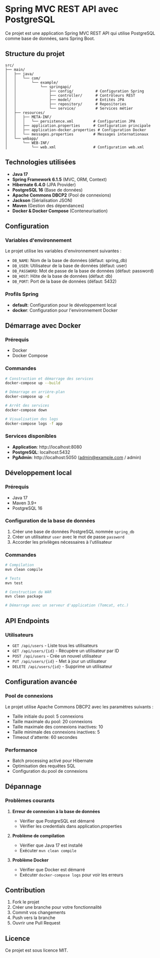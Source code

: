 # Spring MVC REST API avec PostgreSQL

Ce projet est une application Spring MVC REST API qui utilise PostgreSQL comme base de données, sans Spring Boot.

## Structure du projet

```
src/
├── main/
│   ├── java/
│   │   └── com/
│   │       └── example/
│   │           └── springapi/
│   │               ├── config/          # Configuration Spring
│   │               ├── controller/      # Contrôleurs REST
│   │               ├── model/           # Entités JPA
│   │               ├── repository/      # Repositories
│   │               └── service/         # Services métier
│   ├── resources/
│   │   ├── META-INF/
│   │   │   └── persistence.xml         # Configuration JPA
│   │   ├── application.properties      # Configuration principale
│   │   ├── application-docker.properties # Configuration Docker
│   │   └── messages.properties         # Messages internationaux
│   └── webapp/
│       └── WEB-INF/
│           └── web.xml                 # Configuration web.xml
```

## Technologies utilisées

- **Java 17**
- **Spring Framework 6.1.5** (MVC, ORM, Context)
- **Hibernate 6.4.0** (JPA Provider)
- **PostgreSQL 16** (Base de données)
- **Apache Commons DBCP2** (Pool de connexions)
- **Jackson** (Sérialisation JSON)
- **Maven** (Gestion des dépendances)
- **Docker & Docker Compose** (Conteneurisation)

## Configuration

### Variables d'environnement

Le projet utilise les variables d'environnement suivantes :

- `DB_NAME`: Nom de la base de données (défaut: spring_db)
- `DB_USER`: Utilisateur de la base de données (défaut: user)
- `DB_PASSWORD`: Mot de passe de la base de données (défaut: password)
- `DB_HOST`: Hôte de la base de données (défaut: db)
- `DB_PORT`: Port de la base de données (défaut: 5432)

### Profils Spring

- **default**: Configuration pour le développement local
- **docker**: Configuration pour l'environnement Docker

## Démarrage avec Docker

### Prérequis

- Docker
- Docker Compose

### Commandes

```bash
# Construction et démarrage des services
docker-compose up --build

# Démarrage en arrière-plan
docker-compose up -d

# Arrêt des services
docker-compose down

# Visualisation des logs
docker-compose logs -f app
```

### Services disponibles

- **Application**: http://localhost:8080
- **PostgreSQL**: localhost:5432
- **PgAdmin**: http://localhost:5050 (admin@example.com / admin)

## Développement local

### Prérequis

- Java 17
- Maven 3.9+
- PostgreSQL 16

### Configuration de la base de données

1. Créer une base de données PostgreSQL nommée `spring_db`
2. Créer un utilisateur `user` avec le mot de passe `password`
3. Accorder les privilèges nécessaires à l'utilisateur

### Commandes

```bash
# Compilation
mvn clean compile

# Tests
mvn test

# Construction du WAR
mvn clean package

# Démarrage avec un serveur d'application (Tomcat, etc.)
```

## API Endpoints

### Utilisateurs

- `GET /api/users` - Liste tous les utilisateurs
- `GET /api/users/{id}` - Récupère un utilisateur par ID
- `POST /api/users` - Crée un nouvel utilisateur
- `PUT /api/users/{id}` - Met à jour un utilisateur
- `DELETE /api/users/{id}` - Supprime un utilisateur

## Configuration avancée

### Pool de connexions

Le projet utilise Apache Commons DBCP2 avec les paramètres suivants :

- Taille initiale du pool: 5 connexions
- Taille maximale du pool: 20 connexions
- Taille maximale des connexions inactives: 10
- Taille minimale des connexions inactives: 5
- Timeout d'attente: 60 secondes

### Performance

- Batch processing activé pour Hibernate
- Optimisation des requêtes SQL
- Configuration du pool de connexions

## Dépannage

### Problèmes courants

1. **Erreur de connexion à la base de données**
   - Vérifier que PostgreSQL est démarré
   - Vérifier les credentials dans application.properties

2. **Problème de compilation**
   - Vérifier que Java 17 est installé
   - Exécuter `mvn clean compile`

3. **Problème Docker**
   - Vérifier que Docker est démarré
   - Exécuter `docker-compose logs` pour voir les erreurs

## Contribution

1. Fork le projet
2. Créer une branche pour votre fonctionnalité
3. Commit vos changements
4. Push vers la branche
5. Ouvrir une Pull Request

## Licence

Ce projet est sous licence MIT.

